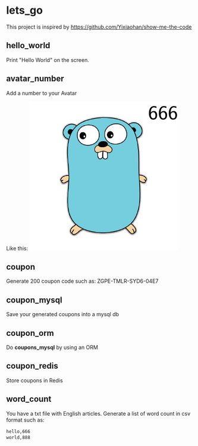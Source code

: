 # lets_go

This project is inspired by https://github.com/Yixiaohan/show-me-the-code

## hello_world

Print "Hello World" on the screen.

## avatar_number

Add a number to your Avatar

Like this:
![avatar](https://raw.githubusercontent.com/yuliji/lets_go/master/avatar_number/out.png)


## coupon

Generate 200 coupon code such as: ZGPE-TMLR-SYD6-04E7

## coupon_mysql

Save your generated coupons into a mysql db

## coupon_orm

Do **coupons_mysql** by using an ORM

## coupon_redis

Store coupons in Redis

## word_count

You have a txt file with English articles. Generate a list of word count in csv format such as:
```csv
hello,666
world,888
```
